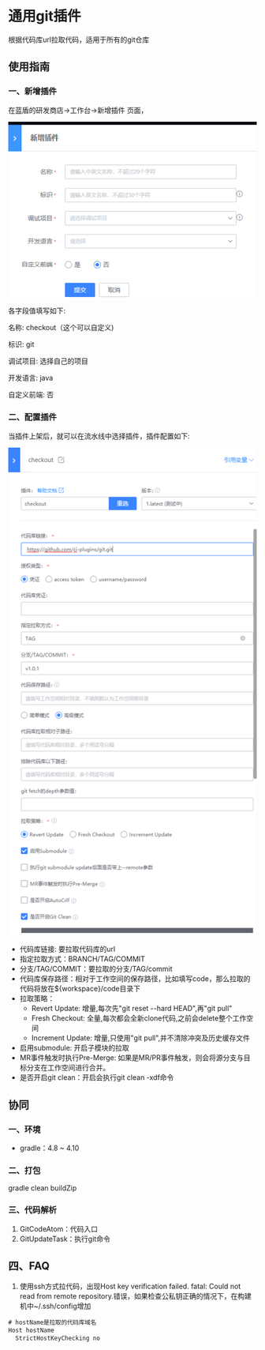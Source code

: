 # 通用git插件

根据代码库url拉取代码，适用于所有的git仓库

## 使用指南

### 一、新增插件

在蓝盾的研发商店->工作台->新增插件 页面，

![addPlugin](images/addPlugin.png)

各字段值填写如下:

名称: checkout（这个可以自定义)

标识: git

调试项目: 选择自己的项目

开发语言: java

自定义前端: 否

### 二、配置插件

当插件上架后，就可以在流水线中选择插件，插件配置如下:

![configPlugin](images/configPlugin.png)

- 代码库链接: 要拉取代码库的url
- 指定拉取方式：BRANCH/TAG/COMMIT
- 分支/TAG/COMMIT：要拉取的分支/TAG/commit
- 代码库保存路径：相对于工作空间的保存路径，比如填写code，那么拉取的代码将放在${workspace}/code目录下
- 拉取策略：
  - Revert Update: 增量,每次先"git reset --hard HEAD",再"git pull"  
  - Fresh Checkout: 全量,每次都会全新clone代码,之前会delete整个工作空间  
  - Increment Update: 增量,只使用"git pull",并不清除冲突及历史缓存文件  
- 启用submodule: 开启子模块的拉取
- MR事件触发时执行Pre-Merge: 如果是MR/PR事件触发，则会将源分支与目标分支在工作空间进行合并。
- 是否开启git clean：开启会执行git clean -xdf命令

## 协同

### 一、环境

- gradle：4.8 ~ 4.10

### 二、打包

gradle clean buildZip

### 三、代码解析

1. GitCodeAtom：代码入口
2. GitUpdateTask：执行git命令

## 四、FAQ
1. 使用ssh方式拉代码，出现Host key verification failed. fatal: Could not read from remote repository.错误，如果检查公私钥正确的情况下，在构建机中~/.ssh/config增加
```shell
# hostName是拉取的代码库域名
Host hostName
  StrictHostKeyChecking no
```

